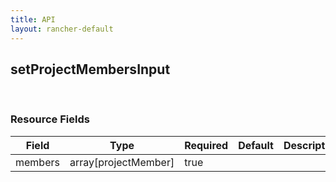 ```yaml
---
title: API
layout: rancher-default
---
```


## setProjectMembersInput




​​
### Resource Fields

Field | Type | Required | Default | Description
---|---|---|---|---
members | array[projectMember] | true | <no value> | 

